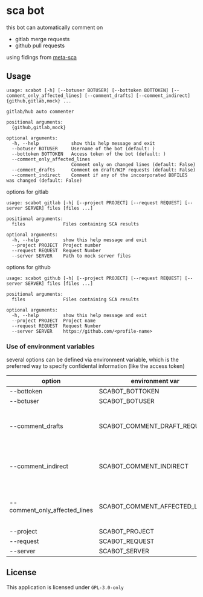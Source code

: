 <!---
SPDX-FileCopyrightText: 2021 Konrad Weihmann
SPDX-License-Identifier: GPL-3.0-only
-->

# sca bot

this bot can automatically comment on

- gitlab merge requests
- github pull requests

using fidings from [meta-sca](https://github.com/priv-kweihmann/meta-sca)

## Usage

```shell
usage: scabot [-h] [--botuser BOTUSER] [--bottoken BOTTOKEN] [--comment_only_affected_lines] [--comment_drafts] [--comment_indirect] {github,gitlab,mock} ...

gitlab/hub auto commenter

positional arguments:
  {github,gitlab,mock}

optional arguments:
  -h, --help            show this help message and exit
  --botuser BOTUSER     Username of the bot (default: )
  --bottoken BOTTOKEN   Access token of the bot (default: )
  --comment_only_affected_lines
                        Comment only on changed lines (default: False)
  --comment_drafts      Comment on draft/WIP requests (default: False)
  --comment_indirect    Comment if any of the incoorporated BBFILES was changed (default: False)
```

options for gitlab

```shell
usage: scabot gitlab [-h] [--project PROJECT] [--request REQUEST] [--server SERVER] files [files ...]

positional arguments:
  files              Files containing SCA results

optional arguments:
  -h, --help         show this help message and exit
  --project PROJECT  Project number
  --request REQUEST  Request Number
  --server SERVER    Path to mock server files
```

options for github

```shell
usage: scabot github [-h] [--project PROJECT] [--request REQUEST] [--server SERVER] files [files ...]

positional arguments:
  files              Files containing SCA results

optional arguments:
  -h, --help         show this help message and exit
  --project PROJECT  Project name
  --request REQUEST  Request Number
  --server SERVER    https://github.com/<profile-name>
```

### Use of environment variables

several options can be defined via environment variable, which is the preferred way to specify confidental information (like the access token)

| option                        | environment var               | comments                                 |
| ----------------------------- | ----------------------------- | ---------------------------------------- |
| --bottoken                    | SCABOT_BOTTOKEN               |                                          |
| --botuser                     | SCABOT_BOTUSER                |                                          |
| --comment_drafts              | SCABOT_COMMENT_DRAFT_REQUEST  | value of the env variable doesn't matter |
| --comment_indirect            | SCABOT_COMMENT_INDIRECT       | value of the env variable doesn't matter |
| --comment_only_affected_lines | SCABOT_COMMENT_AFFECTED_LINES | value of the env variable doesn't matter |
| --project                     | SCABOT_PROJECT                |                                          |
| --request                     | SCABOT_REQUEST                |                                          |
| --server                      | SCABOT_SERVER                 |                                          |

## License

This application is licensed under `GPL-3.0-only`
